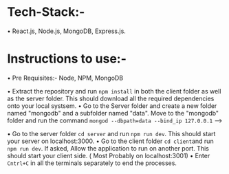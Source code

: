 # Tech-Stack:-
• React.js, Node.js, MongoDB, Express.js. 
# Instructions to use:-
• Pre Requisites:- Node, NPM, MongoDB

• Extract the repository and run ```npm install``` in both the client folder as well as the server folder. This should download all the required dependencies onto your local systsem.
• Go to the Server folder and create a new folder named "mongodb" and a subfolder named "data". Move to the "mongodb" folder and run the command ```mongod --dbpath=data --bind_ip 127.0.0.1``` -->

• Go to the server folder ```cd server``` and run ```npm run dev```. This should start your server on localhost:3000.
• Go to the client folder ```cd client```and run ```npm run dev```. If asked, Allow the application to run on another port. This should start your client side. ( Most Probably on localhost:3001)
• Enter ```Cntrl+C``` in all the terminals separately to end the processes.

